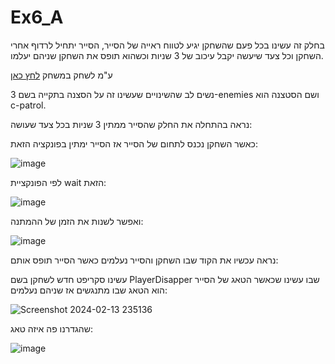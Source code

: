 # Ex6_A

בחלק זה עשינו בכל פעם שהשחקן יגיע לטווח ראייה של הסייר, הסייר יתחיל לרדוף אחרי השחקן וכל צעד שיעשה יקבל עיכוב של 3 שניות וכשהוא תופס את השחקן שניהם יעלמו.

ע"מ לשחק במשחק [לחץ כאן](https://m-h-a.itch.io/ex6-a)

נשים לב שהשינויים שעשינו זה על הסצנה בתקייה בשם 3-enemies ושם הסטצנה הוא c-patrol.

נראה בהתחלה את החלק שהסייר ממתין 3 שניות בכל צעד שעושה:

כאשר השחקן נכנס לתחום של הסייר אז הסייר ימתין בפונקציה הזאת:

![image](https://github.com/MHA-FinalProject/Ex6_A_Weekly/assets/118104946/482a4135-6362-48ad-b331-c71cf973692a)

לפי הפונקציית wait הזאת:

![image](https://github.com/MHA-FinalProject/Ex6_A_Weekly/assets/118104946/cfb6725d-36cc-45b0-ba74-11630b5de00c)

ואפשר לשנות את הזמן של ההמתנה:

![image](https://github.com/MHA-FinalProject/Ex6_A_Weekly/assets/118104946/f2e4a159-9aad-423f-b875-bf5a25d34208)


נראה עכשיו את הקוד שבו השחקן והסייר נעלמים כאשר הסייר תופס אותם:

עשינו סקריפט חדש לשחקן בשם PlayerDisapper שבו עשינו שכאשר הטאג של הסייר הוא הטאג שבו מתנגשים אז שניהם נעלמים:

![Screenshot 2024-02-13 235136](https://github.com/MHA-FinalProject/Ex6_A_Weekly/assets/118104946/ffedb80b-02f8-4ca6-99d8-97b3a3928ffe)

שהגדרנו פה איזה טאג:

![image](https://github.com/MHA-FinalProject/Ex6_A_Weekly/assets/118104946/4b0cd873-7f2d-409b-87e6-262908876832)


